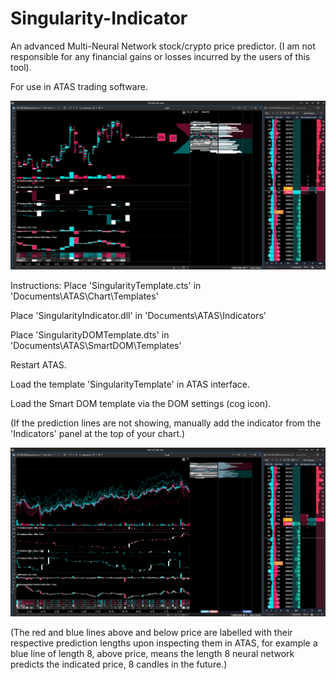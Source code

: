# Singularity-Indicator
An advanced Multi-Neural Network stock/crypto price predictor. (I am not responsible for any financial gains or losses incurred by the users of this tool).

For use in ATAS trading software.

![Screenshot A](Screenshot1.png)

Instructions:
Place 'SingularityTemplate.cts' in 'Documents\ATAS\Chart\Templates'

Place 'SingularityIndicator.dll' in 'Documents\ATAS\Indicators'

Place 'SingularityDOMTemplate.dts' in 'Documents\ATAS\SmartDOM\Templates'

Restart ATAS.

Load the template 'SingularityTemplate' in ATAS interface.

Load the Smart DOM template via the DOM settings (cog icon).

(If the prediction lines are not showing, manually add the indicator from the 'Indicators' panel at the top of your chart.)

![Screenshot_B](Screenshot2.png)

(The red and blue lines above and below price are labelled with their respective prediction lengths upon inspecting them in ATAS, for example a blue line of length 8, above price, means the length 8 neural network predicts the indicated price, 8 candles in the future.)
